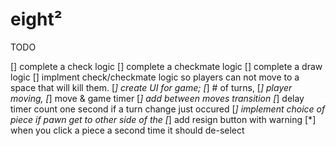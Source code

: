 # eight²

TODO

[] complete a check logic
[] complete a checkmate logic
[] complete a draw logic
[] implment check/checkmate logic so  players can not move to a space that will kill them. 
[*] create UI for game; 
    [*] # of turns, 
    [*] player moving, 
    [*] move & game timer
[*] add between moves transition
[*] delay timer count one second if a turn change just occured 
[*] implement choice of piece if pawn get to other side of the
[*] add resign button with warning
[*] when you click a piece a second time it should de-select 
